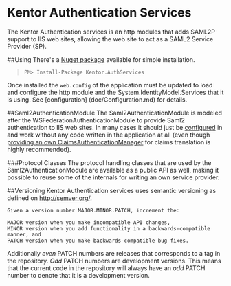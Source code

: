 Kentor Authentication Services
=============

The Kentor Authentication services is an http modules that adds 
SAML2P support to IIS web sites, allowing the web site to act as a
SAML2 Service Provider (SP).

##Using
There's a [Nuget package](https://www.nuget.org/packages/Kentor.AuthServices/) available 
for simple installation.

> `PM> Install-Package Kentor.AuthServices`

Once installed the `web.config` of the application must be updated to load and configure
the http module and the System.IdentityModel.Services that it is using. See [configuration]
(doc/Configuration.md) for details.

##Saml2AuthenticationModule
The Saml2AuthenticationModule is modeled after the WSFederationAuthenticationModule
to provide Saml2 authentication to IIS web sites. In many cases it should just be
[configured](doc/Configuration.md) in and work without any code written in the application 
at all (even though [providing an own ClaimsAuthenticationManager](doc/ClaimsAuthenticationManager.md)
for claims translation is highly recommended).

###Protocol Classes
The protocol handling classes that are used by the Saml2AuthenticationModule are available
as a public API as well, making it possible to reuse some of the internals for writing
an own service provider.

##Versioning
Kentor Authentication services uses semantic versioning as defined on http://semver.org/.

    Given a version number MAJOR.MINOR.PATCH, increment the:

    MAJOR version when you make incompatible API changes,
    MINOR version when you add functionality in a backwards-compatible manner, and
    PATCH version when you make backwards-compatible bug fixes.

Additionally *even* PATCH numbers are releases that corresponds to a tag in the 
repository. *Odd* PATCH numbers are development versions. This means that the 
current code in the repository will always have an *odd* PATCH number to denote that 
it is a development version.
